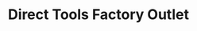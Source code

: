 ---
title: "Direct Tools Factory Outlet"
url: /smithfield/direct-tools-factory-outlet/
shop: hardware
---